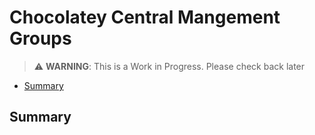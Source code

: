 # Chocolatey Central Mangement Groups

> :warning: **WARNING**: This is a Work in Progress. Please check back later

<!-- TOC depthFrom:2 -->

- [Summary](#summary)

<!-- /TOC -->

## Summary
